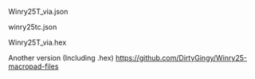 Winry25T_via.json

winry25tc.json

Winry25T_via.hex

Another version (Including .hex) https://github.com/DirtyGingy/Winry25-macropad-files